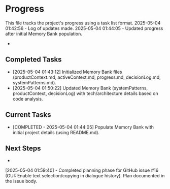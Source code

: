 # Progress

This file tracks the project's progress using a task list format.
2025-05-04 01:42:56 - Log of updates made.
2025-05-04 01:44:05 - Updated progress after initial Memory Bank population.

*

## Completed Tasks

*   [2025-05-04 01:43:12] Initialized Memory Bank files (productContext.md, activeContext.md, progress.md, decisionLog.md, systemPatterns.md).
*   [2025-05-04 01:50:22] Updated Memory Bank (systemPatterns, productContext, decisionLog) with tech/architecture details based on code analysis.

## Current Tasks

*   [COMPLETED - 2025-05-04 01:44:05] Populate Memory Bank with initial project details (using README.md).

## Next Steps

*
[2025-05-04 01:59:40] - Completed planning phase for GitHub issue #16 (GUI: Enable text selection/copying in dialogue history). Plan documented in the issue body.